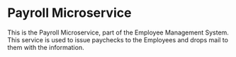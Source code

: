 # Payroll Microservice

This is the Payroll Microservice, part of the Employee Management System.
This service is used to issue paychecks to the Employees and drops mail to them with the information.
